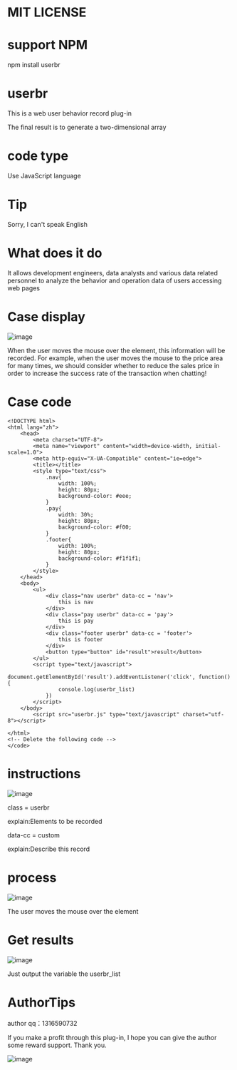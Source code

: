 # MIT LICENSE
# support NPM 

npm install userbr
# userbr
This is a web user behavior record plug-in

The final result is to generate a two-dimensional array
# code type
Use JavaScript language

# Tip
Sorry, I can't speak English
# What does it do
It allows development engineers, data analysts and various data related personnel to analyze the behavior and operation data of users accessing web pages
# Case display
 ![image]( https://github.com/1316590732/userbr/blob/main/images/demo.gif)
 
 When the user moves the mouse over the element, this information will be recorded. For example, when the user moves the mouse to the price area for many times, we should consider whether to reduce the sales price in order to increase the success rate of the transaction when chatting!
# Case code
```  <code>
<!DOCTYPE html>
<html lang="zh">
	<head>
		<meta charset="UTF-8">
		<meta name="viewport" content="width=device-width, initial-scale=1.0">
		<meta http-equiv="X-UA-Compatible" content="ie=edge">
		<title></title>
		<style type="text/css">
			.nav{
				width: 100%;
				height: 80px;
				background-color: #eee;
			}
			.pay{
				width: 30%;
				height: 80px;
				background-color: #f00;
			}
			.footer{
				width: 100%;
				height: 80px;
				background-color: #f1f1f1;
			}
		</style>
	</head>
	<body>
		<ul>
			<div class="nav userbr" data-cc = 'nav'>
				this is nav
			</div>
			<div class="pay userbr" data-cc = 'pay'>
				this is pay
			</div>
			<div class="footer userbr" data-cc = 'footer'>
				this is footer
			</div>
			<button type="button" id="result">result</button>
		</ul>
		<script type="text/javascript">
			document.getElementById('result').addEventListener('click', function() {
				console.log(userbr_list)
			})
		</script>
	</body>
		<script src="userbr.js" type="text/javascript" charset="utf-8"></script>
	
</html>
<!-- Delete the following code -->
</code>
``` 
# instructions
 ![image]( https://github.com/1316590732/userbr/blob/main/images/introduce.png)
 
class = userbr

explain:Elements to be recorded

data-cc = custom

explain:Describe this record

# process
 ![image]( https://github.com/1316590732/userbr/blob/main/images/Process.jpg)

 
The user moves the mouse over the element

# Get results
 ![image]( https://github.com/1316590732/userbr/blob/main/images/result.png)
 
 Just output the variable the userbr_list

# AuthorTips
author qq：1316590732

If you make a profit through this plug-in, I hope you can give the author some reward support. Thank you.

 ![image]( https://github.com/1316590732/userbr/blob/main/images/wxqrcode.png)

